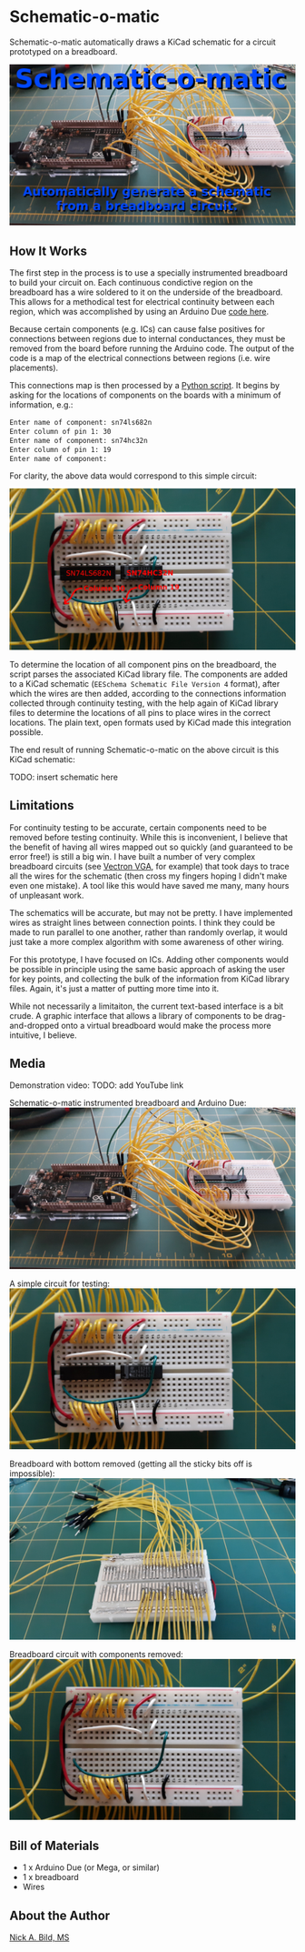 # Schematic-o-matic

Schematic-o-matic automatically draws a KiCad schematic for a circuit prototyped on a breadboard.

![](https://github.com/nickbild/schematic-o-matic/raw/main/media/breadboard_w_arduino_title_sm.jpg)

## How It Works

The first step in the process is to use a specially instrumented breadboard to build your circuit on.  Each continuous condictive region on the breadboard has a wire soldered to it on the underside of the breadboard.  This allows for a methodical test for electrical continuity between each region, which was accomplished by using an Arduino Due [code here](https://github.com/nickbild/schematic-o-matic/tree/main/connection_tester).

Because certain components (e.g. ICs) can cause false positives for connections between regions due to internal conductances, they must be removed from the board before running the Arduino code.  The output of the code is a map of the electrical connections between regions (i.e. wire placements).

This connections map is then processed by a [Python script](https://github.com/nickbild/schematic-o-matic/blob/main/draw_schematic.py).  It begins by asking for the locations of components on the boards with a minimum of information, e.g.:

```
Enter name of component: sn74ls682n
Enter column of pin 1: 30
Enter name of component: sn74hc32n
Enter column of pin 1: 19
Enter name of component: 
```

For clarity, the above data would correspond to this simple circuit:

![](https://github.com/nickbild/schematic-o-matic/raw/main/media/breadboard_populated_annotated_sm.jpg)

To determine the location of all component pins on the breadboard, the script parses the associated KiCad library file.  The components are added to a KiCad schematic (`EESchema Schematic File Version 4` format), after which the wires are then added, according to the connections information collected through continuity testing, with the help again of KiCad library files to determine the locations of all pins to place wires in the correct locations.  The plain text, open formats used by KiCad made this integration possible.

The end result of running Schematic-o-matic on the above circuit is this KiCad schematic:

TODO: insert schematic here

## Limitations

For continuity testing to be accurate, certain components need to be removed before testing continuity.  While this is inconvenient, I believe that the benefit of having all wires mapped out so quickly (and guaranteed to be error free!) is still a big win.  I have built a number of very complex breadboard circuits (see [Vectron VGA](https://github.com/nickbild/vectron_vga), for example) that took days to trace all the wires for the schematic (then cross my fingers hoping I didn't make even one mistake).  A tool like this would have saved me many, many hours of unpleasant work.

The schematics will be accurate, but may not be pretty.  I have implemented wires as straight lines between connection points.  I think they could be made to run parallel to one another, rather than randomly overlap, it would just take a more complex algorithm with some awareness of other wiring.

For this prototype, I have focused on ICs.  Adding other components would be possible in principle using the same basic approach of asking the user for key points, and collecting the bulk of the information from KiCad library files.  Again, it's just a matter of putting more time into it.

While not necessarily a limitaiton, the current text-based interface is a bit crude.  A graphic interface that allows a library of components to be drag-and-dropped onto a virtual breadboard would make the process more intuitive, I believe.

## Media

Demonstration video: TODO: add YouTube link

Schematic-o-matic instrumented breadboard and Arduino Due:
![](https://github.com/nickbild/schematic-o-matic/raw/main/media/breadboard_w_arduino_sm.jpg)

A simple circuit for testing:
![](https://github.com/nickbild/schematic-o-matic/raw/main/media/breadboard_populated_sm.jpg)

Breadboard with bottom removed (getting all the sticky bits off is impossible):
![](https://github.com/nickbild/schematic-o-matic/raw/main/media/breadboard_bottom_sm.jpg)

Breadboard circuit with components removed:
![](https://github.com/nickbild/schematic-o-matic/raw/main/media/breadboard_empty_sm.jpg)

## Bill of Materials

- 1 x Arduino Due (or Mega, or similar)
- 1 x breadboard
- Wires

## About the Author

[Nick A. Bild, MS](https://nickbild79.firebaseapp.com/#!/)
